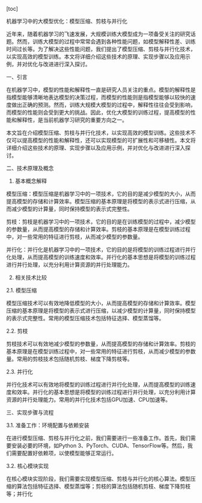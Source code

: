 
[toc]                    
                
                
机器学习中的大模型优化：模型压缩、剪枝与并行化

近年来，随着机器学习的飞速发展，大规模训练大模型成为一项备受关注的研究话题。然而，训练大模型的过程中常常会遇到各种性能问题，如模型解释性差、训练时间过长等。为了解决这些性能问题，我们提出了模型压缩、剪枝与并行化技术，以实现高效的模型训练。本文将详细介绍这些技术的原理、实现步骤以及应用示例，并对优化与改进进行深入探讨。

一、引言

在机器学习中，模型的性能和解释性一直是研究人员关注的重点。模型的解释性是指模型能够清晰地表达模型的决策过程，而模型的性能则是指模型能够以较快的速度做出正确的预测。然而，训练大规模大模型的过程中，解释性往往会受到影响，而模型的性能则会受到更大的挑战。因此，优化大模型的训练过程，提高模型的性能和解释性，是当前机器学习研究的重要方向之一。

本文旨在介绍模型压缩、剪枝与并行化技术，以实现高效的模型训练。这些技术不仅可以提高模型的性能和解释性，还可以实现模型的可扩展性和可移植性。本文将详细介绍这些技术的原理、实现步骤以及应用示例，并对优化与改进进行深入探讨。

二、技术原理及概念

1. 基本概念解释

模型压缩：模型压缩是机器学习中的一项技术，它的目的是减少模型的大小，从而提高模型的存储和计算效率。模型压缩的基本原理是将模型的表示式进行压缩，从而减少模型的计算量，同时保持模型的表示式完整性。

剪枝：剪枝是机器学习中的一项技术，它的目的是在训练模型的过程中，减少模型的参数量，从而提高模型的存储和计算效率。剪枝的基本原理是在模型训练过程中，对一些常用的特征进行剪枝，从而减少模型的参数量。

并行化：并行化是机器学习中的一项技术，它的目的是将模型的训练过程进行并行化处理，从而提高模型的训练速度和效率。并行化的基本思想是将模型的训练过程进行并行处理，以充分利用计算资源的并行处理能力。

2. 相关技术比较

2.1. 模型压缩

模型压缩技术可以有效地降低模型的大小，从而提高模型的存储和计算效率。模型压缩的基本原理是将模型的表示式进行压缩，以减少模型的计算量，同时保持模型的表示式完整性。常用的模型压缩技术包括特征选择、模型蒸馏等。

2.2. 剪枝

剪枝技术可以有效地减少模型的参数量，从而提高模型的存储和计算效率。剪枝的基本原理是在模型训练过程中，对一些常用的特征进行剪枝，从而减少模型的参数量。常用的剪枝技术包括随机剪枝、梯度下降剪枝等。

2.3. 并行化

并行化技术可以有效地将模型的训练过程进行并行化处理，从而提高模型的训练速度和效率。并行化的基本思想是将模型的训练过程进行并行处理，以充分利用计算资源的并行处理能力。常用的并行化技术包括GPU加速、CPU加速等。

三、实现步骤与流程

3.1. 准备工作：环境配置与依赖安装

在进行模型压缩、剪枝与并行化之前，我们需要进行一些准备工作。首先，我们需要安装必要的环境，如Python 3、PyTorch、CUDA、TensorFlow等。然后，我们需要配置好依赖项，以使模型能够正常运行。

3.2. 核心模块实现

在核心模块实现阶段，我们需要实现模型压缩、剪枝与并行化的核心算法。模型压缩的算法包括特征选择、模型蒸馏等；剪枝的算法包括随机剪枝、梯度下降剪枝等；并行化

